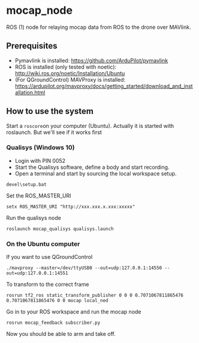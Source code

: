 # mocap_node
ROS (1) node for relaying mocap data from ROS to the drone over MAVlink.  

## Prerequisites
- Pymavlink is installed: https://github.com/ArduPilot/pymavlink
- ROS is installed (only tested with noetic): http://wiki.ros.org/noetic/Installation/Ubuntu 
- (For QGroundControl) MAVProxy is installed: https://ardupilot.org/mavproxy/docs/getting_started/download_and_installation.html


## How to use the system 
Start a `roscore`on your computer (Ubuntu). Actually it is started with roslaunch. But we'll see if it works first

### Qualisys (Windows 10) 
- Login with PIN 0052
- Start the Qualisys software, define a body and start recording.  
- Open a terminal and start by sourcing the local workspace setup.
```
devel\setup.bat
```
Set the ROS_MASTER_URI
```
setx ROS_MASTER_URI "http://xxx.xxx.x.xxx:xxxxx"
```
Run the qualisys node 
```
roslaunch mocap_qualisys qualisys.launch
```

### On the Ubuntu computer 
If you want to use QGroundControl 

```
./mavproxy --master=/dev/ttyUSB0 --out=udp:127.0.0.1:14550 --out=udp:127.0.0.1:14551
```
To transform to the correct frame 
```
rosrun tf2_ros static_transform_publisher 0 0 0 0.7071067811865476 0.7071067811865476 0 0 mocap local_ned
```
Go in to your ROS workspace and run the mocap node 
```
rosrun mocap_feedback subscriber.py
```
Now you should be able to arm and take off. 







